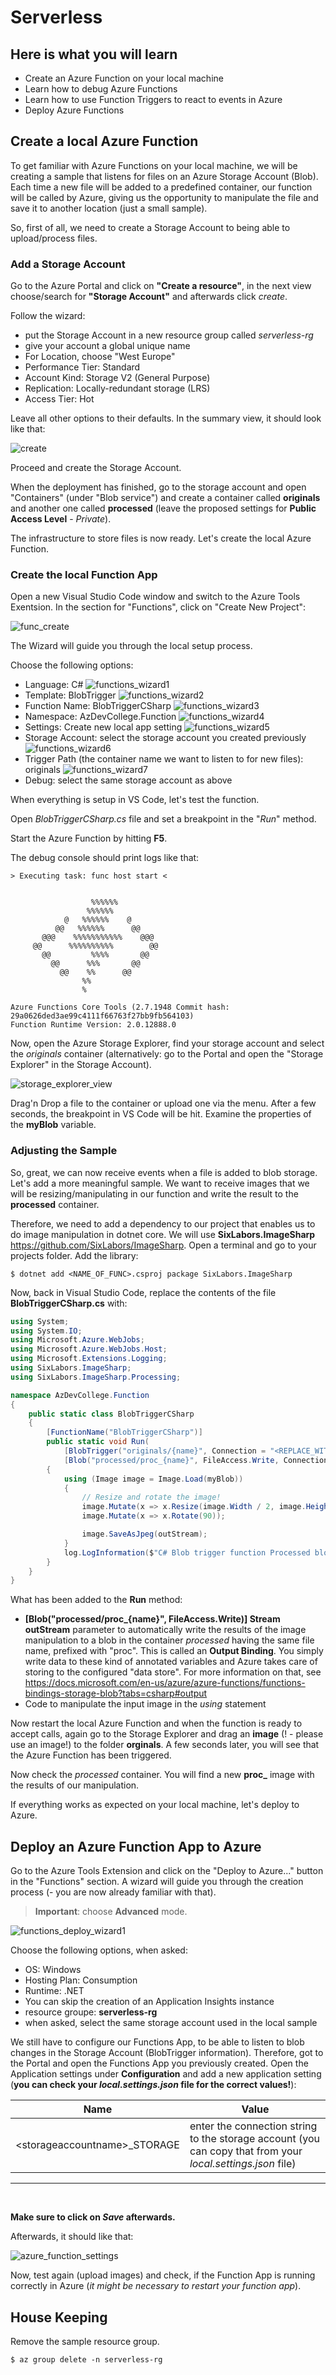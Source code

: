 # Serverless

## Here is what you will learn

- Create an Azure Function on your local machine
- Learn how to debug Azure Functions
- Learn how to use Function Triggers to react to events in Azure
- Deploy Azure Functions

## Create a local Azure Function

To get familiar with Azure Functions on your local machine, we will be creating a sample that listens for files on an Azure Storage Account (Blob). Each time a new file will be added to a predefined container, our function will be called by Azure, giving us the opportunity to manipulate the file and save it to another location (just a small sample).

So, first of all, we need to create a Storage Account to being able to upload/process files.

### Add a Storage Account

Go to the Azure Portal and click on **"Create a resource"**, in the next view choose/search for **"Storage Account"** and afterwards click _create_.

Follow the wizard:

- put the Storage Account in a new resource group called _serverless-rg_
- give your account a global unique name
- For Location, choose "West Europe"
- Performance Tier: Standard
- Account Kind: Storage V2 (General Purpose)
- Replication: Locally-redundant storage (LRS)
- Access Tier: Hot

Leave all other options to their defaults. In the summary view, it should look like that:

![create](./img/portal_storageaccount.png "create")

Proceed and create the Storage Account.

When the deployment has finished, go to the storage account and open "Containers" (under "Blob service") and create a container called **originals** and another one called **processed** (leave the proposed settings for **Public Access Level** - _Private_).

The infrastructure to store files is now ready. Let's create the local Azure Function.

### Create the local Function App

Open a new Visual Studio Code window and switch to the Azure Tools Exentsion. In the section for "Functions", click on "Create New Project":

![func_create](./img/function_create.png "func_create")

The Wizard will guide you through the local setup process.

Choose the following options:

- Language: C#
  ![functions_wizard1](./img/functions_wizard1.png "functions_wizard1")
- Template: BlobTrigger
  ![functions_wizard2](./img/functions_wizard2.png "functions_wizard2")
- Function Name: BlobTriggerCSharp
  ![functions_wizard3](./img/functions_wizard3.png "functions_wizard3")
- Namespace: AzDevCollege.Function
  ![functions_wizard4](./img/functions_wizard4.png "functions_wizard4")
- Settings: Create new local app setting
  ![functions_wizard5](./img/functions_wizard5.png "functions_wizard5")
- Storage Account: select the storage account you created previously
  ![functions_wizard6](./img/functions_wizard6.png "functions_wizard6")
- Trigger Path (the container name we want to listen to for new files): originals
  ![functions_wizard7](./img/functions_wizard7.png "functions_wizard7")
- Debug: select the same storage account as above

When everything is setup in VS Code, let's test the function.

Open _BlobTriggerCSharp.cs_ file and set a breakpoint in the "_Run_" method.

Start the Azure Function by hitting **F5**.

The debug console should print logs like that:

```
> Executing task: func host start <


                  %%%%%%
                 %%%%%%
            @   %%%%%%    @
          @@   %%%%%%      @@
       @@@    %%%%%%%%%%%    @@@
     @@      %%%%%%%%%%        @@
       @@         %%%%       @@
         @@      %%%       @@
           @@    %%      @@
                %%
                %

Azure Functions Core Tools (2.7.1948 Commit hash: 29a0626ded3ae99c4111f66763f27bb9fb564103)
Function Runtime Version: 2.0.12888.0
```

Now, open the Azure Storage Explorer, find your storage account and select the _originals_ container (alternatively: go to the Portal and open the "Storage Explorer" in the Storage Account).

![storage_explorer_view](./img/storage_explorer_view.png "storage_explorer_view")

Drag'n Drop a file to the container or upload one via the menu. After a few seconds, the breakpoint in VS Code will be hit. Examine the properties of the **myBlob** variable.

### Adjusting the Sample

So, great, we can now receive events when a file is added to blob storage. Let's add a more meaningful sample. We want to receive images that we will be resizing/manipulating in our function and write the result to the **processed** container.

Therefore, we need to add a dependency to our project that enables us to do image manipulation in dotnet core. We will use **SixLabors.ImageSharp** <https://github.com/SixLabors/ImageSharp>. Open a terminal and go to your projects folder. Add the library:

```shell
$ dotnet add <NAME_OF_FUNC>.csproj package SixLabors.ImageSharp
```

Now, back in Visual Studio Code, replace the contents of the file **BlobTriggerCSharp.cs** with:

```csharp
using System;
using System.IO;
using Microsoft.Azure.WebJobs;
using Microsoft.Azure.WebJobs.Host;
using Microsoft.Extensions.Logging;
using SixLabors.ImageSharp;
using SixLabors.ImageSharp.Processing;

namespace AzDevCollege.Function
{
    public static class BlobTriggerCSharp
    {
        [FunctionName("BlobTriggerCSharp")]
        public static void Run(
            [BlobTrigger("originals/{name}", Connection = "<REPLACE_WITH_NAME_OF_STORAGE_ACCOUNT>_STORAGE")]Stream myBlob, string name,
            [Blob("processed/proc_{name}", FileAccess.Write, Connection = "<REPLACE_WITH_NAME_OF_STORAGE_ACCOUNT>_STORAGE")] Stream outStream, ILogger log)
        {
            using (Image image = Image.Load(myBlob))
            {
                // Resize and rotate the image!
                image.Mutate(x => x.Resize(image.Width / 2, image.Height / 2));
                image.Mutate(x => x.Rotate(90));

                image.SaveAsJpeg(outStream);
            }
            log.LogInformation($"C# Blob trigger function Processed blob\n Name:{name} \n Size: {myBlob.Length} Bytes");
        }
    }
}
```

What has been added to the **Run** method:

- **[Blob("processed/proc_{name}", FileAccess.Write)] Stream outStream** parameter to automatically write the results of the image manipulation to a blob in the container _processed_ having the same file name, prefixed with "proc". This is called an **Output Binding**. You simply write data to these kind of annotated variables and Azure takes care of storing to the configured "data store". For more information on that, see <https://docs.microsoft.com/en-us/azure/azure-functions/functions-bindings-storage-blob?tabs=csharp#output>
- Code to manipulate the input image in the _using_ statement

Now restart the local Azure Function and when the function is ready to accept calls, again go to the Storage Explorer and drag an **image** (! - please use an image!) to the folder **orginals**. A few seconds later, you will see that the Azure Function has been triggered.

Now check the _processed_ container. You will find a new **proc\_** image with the results of our manipulation.

If everything works as expected on your local machine, let's deploy to Azure.

## Deploy an Azure Function App to Azure

Go to the Azure Tools Extension and click on the "Deploy to Azure..." button in the "Functions" section. A wizard will guide you through the creation process (- you are now already familiar with that).

> **Important**: choose **Advanced** mode.

![functions_deploy_wizard1](./img/functions_deploy_wizard1.png "functions_deploy_wizard1")

Choose the following options, when asked:

- OS: Windows
- Hosting Plan: Consumption
- Runtime: .NET
- You can skip the creation of an Application Insights instance
- resource groupe: **serverless-rg**
- when asked, select the same storage account used in the local sample

We still have to configure our Functions App, to be able to listen to blob changes in the Storage Account (BlobTrigger information). Therefore, got to the Portal and open the Functions App you previously created.
Open the Application settings under **Configuration** and add a new application setting (**you can check your _local.settings.json_ file for the correct values!**):

| Name                           | Value                                                                                                       |
| ------------------------------ | ----------------------------------------------------------------------------------------------------------- |
| \<storageaccountname>\_STORAGE | enter the connection string to the storage account (you can copy that from your _local.settings.json_ file) |

<hr>
<br>

**Make sure to click on _Save_ afterwards.**

Afterwards, it should like that:

![azure_function_settings](./img/azure_function_settings.png "azure_function_settings")

Now, test again (upload images) and check, if the Function App is running correctly in Azure (_it might be necessary to restart your function app_).

## House Keeping

Remove the sample resource group.

```shell
$ az group delete -n serverless-rg
```
